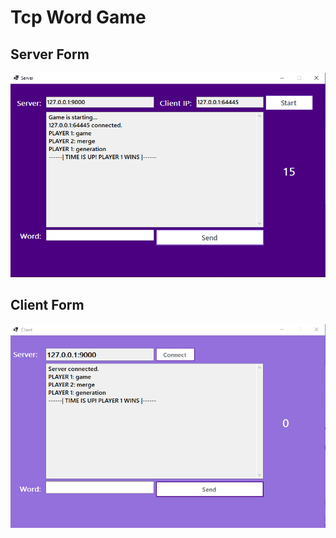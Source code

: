# Tcp Word Game

## Server Form
![UML](https://github.com/KeremTAN/TcpWordGame/blob/master/img/server.png)

## Client Form
![UML](https://github.com/KeremTAN/TcpWordGame/blob/master/img/client.png)
